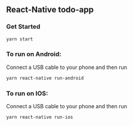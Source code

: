 ## React-Native todo-app

### Get Started

```bash
yarn start
```

### To run on Android:

Connect a USB cable to your phone and then run

```bash
yarn react-native run-android
```

### To run on IOS:

Connect a USB cable to your phone and then run

```bash
yarn react-native run-ios
```
